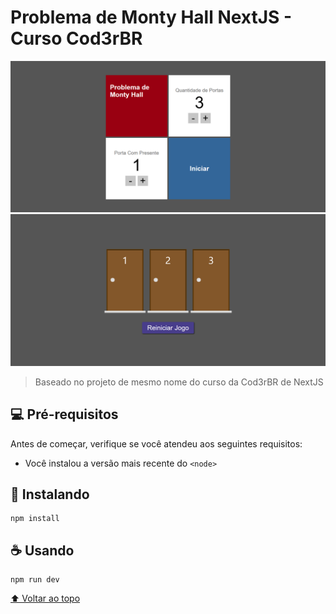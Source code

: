 
# Problema de Monty Hall NextJS - Curso Cod3rBR

<img src="/public/home.png" alt="home">
<img src="/public/portas.png" alt="portas">

> Baseado no projeto de mesmo nome do curso da Cod3rBR de NextJS

## 💻 Pré-requisitos

Antes de começar, verifique se você atendeu aos seguintes requisitos:
* Você instalou a versão mais recente do `<node>`

## 🚀 Instalando 

```
npm install
```

## ☕ Usando 

```
npm run dev
```

[⬆ Voltar ao topo](#nome-do-projeto)<br>